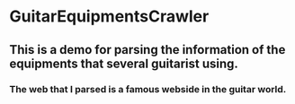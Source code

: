 # GuitarEquipmentsCrawler
## This is a demo for parsing the information of the equipments that several guitarist using.
###  The web that I parsed is a famous webside in the guitar world.
